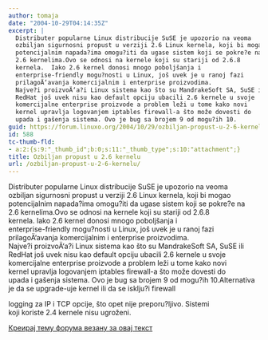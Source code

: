 ```yaml
---
author: tomaja
date: "2004-10-29T04:14:35Z"
excerpt: |
  Distributer popularne Linux distribucije SuSE je upozorio na veoma
  ozbiljan sigurnosni propust u verziji 2.6 Linux kernela, koji bi mogao
  potencijalnim napada?ima omogu?iti da ugase sistem koji se pokre?e na
  2.6 kernelima.Ovo se odnosi na kernele koji su stariji od 2.6.8
  kernela.  Iako 2.6 kernel donosi mnogo poboljšanja i
  enterprise-friendly mogu?nosti u Linux, još uvek je u ranoj fazi
  prilagoÄ‘avanja komercijalnim i enterprise proizvodima.
  Najve?i proizvoÄ‘a?i Linux sistema kao što su MandrakeSoft SA, SuSE ili
  RedHat još uvek nisu kao default opciju ubacili 2.6 kernele u svoje
  komercijalne enterprise proizvode a problem leži u tome kako novi
  kernel upravlja logovanjem iptables firewall-a što može dovesti do
  upada i gašenja sistema. Ovo je bug sa brojem 9 od mogu?ih 10.
guid: https://forum.linuxo.org/2004/10/29/ozbiljan-propust-u-2-6-kernelu/
id: 588
tc-thumb-fld:
- a:2:{s:9:"_thumb_id";b:0;s:11:"_thumb_type";s:10:"attachment";}
title: Ozbiljan propust u 2.6 kernelu
url: /ozbiljan-propust-u-2-6-kernelu/
---
```

Distributer popularne Linux distribucije SuSE je upozorio na veoma  
ozbiljan sigurnosni propust u verziji 2.6 Linux kernela, koji bi mogao  
potencijalnim napada?ima omogu?iti da ugase sistem koji se pokre?e na  
2.6 kernelima.Ovo se odnosi na kernele koji su stariji od 2.6.8  
kernela. Iako 2.6 kernel donosi mnogo poboljšanja i  
enterprise-friendly mogu?nosti u Linux, još uvek je u ranoj fazi  
prilagoÄ‘avanja komercijalnim i enterprise proizvodima.  
Najve?i proizvoÄ‘a?i Linux sistema kao što su MandrakeSoft SA, SuSE ili  
RedHat još uvek nisu kao default opciju ubacili 2.6 kernele u svoje  
komercijalne enterprise proizvode a problem leži u tome kako novi  
kernel upravlja logovanjem iptables firewall-a što može dovesti do  
upada i gašenja sistema. Ovo je bug sa brojem 9 od mogu?ih 10.<!--break-->Alternativa je da se upgrade-uje kernel ili da se isklju?i firewall

  
logging za IP i TCP opcije, što opet nije preporu?ljivo. Sistemi  
koji koriste 2.4 kernele nisu ugroženi.

[Креирај тему форума везану за овај текст](https://linuxo.org/nova-tema-na-forumu/?se_pid=588)